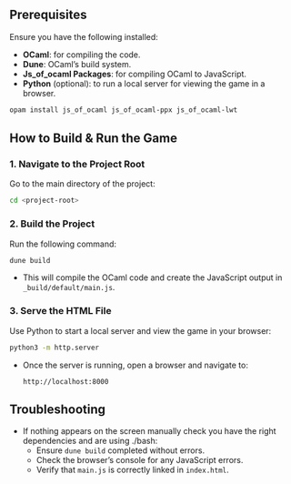 ## Prerequisites

Ensure you have the following installed:

- **OCaml**: for compiling the code.
- **Dune**: OCaml’s build system.
- **Js_of_ocaml Packages**: for compiling OCaml to JavaScript.
- **Python** (optional): to run a local server for viewing the game in a browser.

```bash
opam install js_of_ocaml js_of_ocaml-ppx js_of_ocaml-lwt
```

## How to Build & Run the Game

### 1. **Navigate to the Project Root**

Go to the main directory of the project:

```bash
cd <project-root>
```

### 2. **Build the Project**

Run the following command:
```bash
dune build
```

- This will compile the OCaml code and create the JavaScript output in `_build/default/main.js`.

### 3. **Serve the HTML File**

Use Python to start a local server and view the game in your browser:
```bash
python3 -m http.server
```

- Once the server is running, open a browser and navigate to:
  ```
  http://localhost:8000
  ```

## Troubleshooting

- If nothing appears on the screen manually check you have the right dependencies and are using ./bash:
  - Ensure `dune build` completed without errors.
  - Check the browser’s console for any JavaScript errors.
  - Verify that `main.js` is correctly linked in `index.html`.
